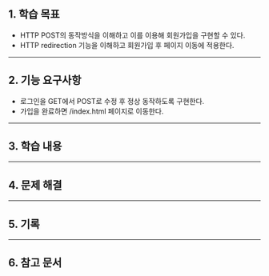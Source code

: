 ## 1. 학습 목표

- HTTP POST의 동작방식을 이해하고 이를 이용해 회원가입을 구현할 수 있다.
- HTTP redirection 기능을 이해하고 회원가입 후 페이지 이동에 적용한다.

---

## 2. 기능 요구사항

- 로그인을 GET에서 POST로 수정 후 정상 동작하도록 구현한다.
- 가입을 완료하면 /index.html 페이지로 이동한다.

---

## 3. 학습 내용

---

## 4. 문제 해결

---

## 5. 기록

---

## 6. 참고 문서
